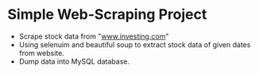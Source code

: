 # Simple Web-Scraping Project
* Scrape stock data from "www.investing.com"
* Using selenuim and beautiful soup to extract stock data of given dates from website. 
* Dump data into MySQL database.

